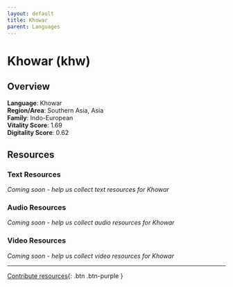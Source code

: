 ```yaml
---
layout: default
title: Khowar
parent: Languages
---
```


# Khowar (khw)

## Overview

**Language**: Khowar  
**Region/Area**: Southern Asia, Asia  
**Family**: Indo-European  
**Vitality Score**: 1.69  
**Digitality Score**: 0.62  

## Resources

### Text Resources
*Coming soon - help us collect text resources for Khowar*

### Audio Resources
*Coming soon - help us collect audio resources for Khowar*

### Video Resources
*Coming soon - help us collect video resources for Khowar*

---

[Contribute resources](https://fairtrain.github.io/){: .btn .btn-purple }
